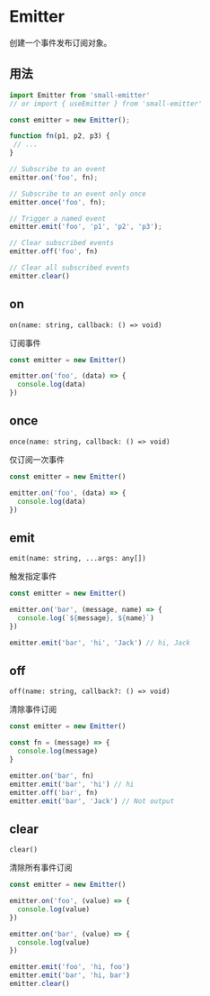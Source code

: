 # Emitter

创建一个事件发布订阅对象。

## 用法

```js
import Emitter from 'small-emitter'
// or import { useEmitter } from 'small-emitter'

const emitter = new Emitter();

function fn(p1, p2, p3) {
 // ...
}

// Subscribe to an event
emitter.on('foo', fn);

// Subscribe to an event only once
emitter.once('foo', fn);

// Trigger a named event
emitter.emit('foo', 'p1', 'p2', 'p3');

// Clear subscribed events
emitter.off('foo', fn)

// Clear all subscribed events
emitter.clear()
```

## on

`on(name: string, callback: () => void)`

订阅事件

```js
const emitter = new Emitter()

emitter.on('foo', (data) => {
  console.log(data)
})
```

## once

`once(name: string, callback: () => void)`

仅订阅一次事件

```js
const emitter = new Emitter()

emitter.on('foo', (data) => {
  console.log(data)
})
```

## emit

`emit(name: string, ...args: any[])`

触发指定事件

```js
const emitter = new Emitter()

emitter.on('bar', (message, name) => {
  console.log(`${message}, ${name}`)
})

emitter.emit('bar', 'hi', 'Jack') // hi, Jack
```

## off

`off(name: string, callback?: () => void)`

清除事件订阅

```js
const emitter = new Emitter()

const fn = (message) => {
  console.log(message)
}

emitter.on('bar', fn)
emitter.emit('bar', 'hi') // hi
emitter.off('bar', fn)
emitter.emit('bar', 'Jack') // Not output
```

## clear

`clear()`

清除所有事件订阅

```js
const emitter = new Emitter()

emitter.on('foo', (value) => {
  console.log(value)
})

emitter.on('bar', (value) => {
  console.log(value)
})

emitter.emit('foo', 'hi, foo')
emitter.emit('bar', 'hi, bar')
emitter.clear()
```